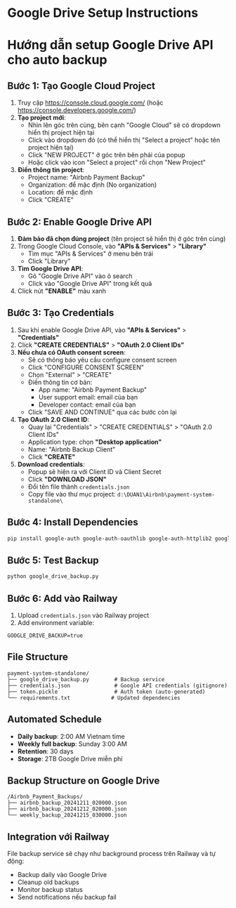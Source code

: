 # Google Drive Setup Instructions
# Hướng dẫn setup Google Drive API cho auto backup

## Bước 1: Tạo Google Cloud Project
1. Truy cập https://console.cloud.google.com/ (hoặc https://console.developers.google.com/)
2. **Tạo project mới**:
   - Nhìn lên góc trên cùng, bên cạnh "Google Cloud" sẽ có dropdown hiển thị project hiện tại
   - Click vào dropdown đó (có thể hiển thị "Select a project" hoặc tên project hiện tại)
   - Click "NEW PROJECT" ở góc trên bên phải của popup
   - Hoặc click vào icon "Select a project" rồi chọn "New Project"
3. **Điền thông tin project**:
   - Project name: "Airbnb Payment Backup"
   - Organization: để mặc định (No organization)
   - Location: để mặc định
   - Click "CREATE"

## Bước 2: Enable Google Drive API
1. **Đảm bảo đã chọn đúng project** (tên project sẽ hiển thị ở góc trên cùng)
2. Trong Google Cloud Console, vào **"APIs & Services"** > **"Library"**
   - Tìm mục "APIs & Services" ở menu bên trái
   - Click "Library"
3. **Tìm Google Drive API**:
   - Gõ "Google Drive API" vào ô search
   - Click vào "Google Drive API" trong kết quả
4. Click nút **"ENABLE"** màu xanh

## Bước 3: Tạo Credentials
1. Sau khi enable Google Drive API, vào **"APIs & Services"** > **"Credentials"**
2. Click **"CREATE CREDENTIALS"** > **"OAuth 2.0 Client IDs"**
3. **Nếu chưa có OAuth consent screen**:
   - Sẽ có thông báo yêu cầu configure consent screen
   - Click "CONFIGURE CONSENT SCREEN"
   - Chọn "External" > "CREATE"
   - Điền thông tin cơ bản:
     - App name: "Airbnb Payment Backup"
     - User support email: email của bạn
     - Developer contact: email của bạn
   - Click "SAVE AND CONTINUE" qua các bước còn lại
4. **Tạo OAuth 2.0 Client ID**:
   - Quay lại "Credentials" > "CREATE CREDENTIALS" > "OAuth 2.0 Client IDs"
   - Application type: chọn **"Desktop application"**
   - Name: "Airbnb Backup Client"
   - Click **"CREATE"**
5. **Download credentials**:
   - Popup sẽ hiện ra với Client ID và Client Secret
   - Click **"DOWNLOAD JSON"**
   - Đổi tên file thành `credentials.json`
   - Copy file vào thư mục project: `d:\DUAN1\Airbnb\payment-system-standalone\`

## Bước 4: Install Dependencies
```bash
pip install google-auth google-auth-oauthlib google-auth-httplib2 google-api-python-client schedule
```

## Bước 5: Test Backup
```bash
python google_drive_backup.py
```

## Bước 6: Add vào Railway
1. Upload `credentials.json` vào Railway project
2. Add environment variable:
```
GOOGLE_DRIVE_BACKUP=true
```

## File Structure
```
payment-system-standalone/
├── google_drive_backup.py        # Backup service
├── credentials.json              # Google API credentials (gitignore)
├── token.pickle                  # Auth token (auto-generated)
└── requirements.txt             # Updated dependencies
```

## Automated Schedule
- **Daily backup**: 2:00 AM Vietnam time
- **Weekly full backup**: Sunday 3:00 AM  
- **Retention**: 30 days
- **Storage**: 2TB Google Drive miễn phí

## Backup Structure on Google Drive
```
/Airbnb_Payment_Backups/
├── airbnb_backup_20241211_020000.json
├── airbnb_backup_20241212_020000.json
└── weekly_backup_20241215_030000.json
```

## Integration với Railway
File backup service sẽ chạy như background process trên Railway và tự động:
- Backup daily vào Google Drive
- Cleanup old backups
- Monitor backup status
- Send notifications nếu backup fail